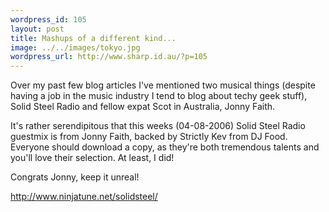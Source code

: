 ```yaml
--- 
wordpress_id: 105
layout: post
title: Mashups of a different kind...
image: ../../images/tokyo.jpg
wordpress_url: http://www.sharp.id.au/?p=105
---
```

Over my past few blog articles I've mentioned two musical things (despite having a job in the music industry I tend to blog about techy geek stuff), Solid Steel Radio and fellow expat Scot in Australia, Jonny Faith.

It's rather serendipitous that this weeks (04-08-2006) Solid Steel Radio guestmix is from Jonny Faith, backed by Strictly Kev from DJ Food. Everyone should download a copy, as they're both tremendous talents and you'll love their selection. At least, I did!

Congrats Jonny, keep it unreal!

<a href="http://www.ninjatune.net/solidsteel/">http://www.ninjatune.net/solidsteel/</a>
